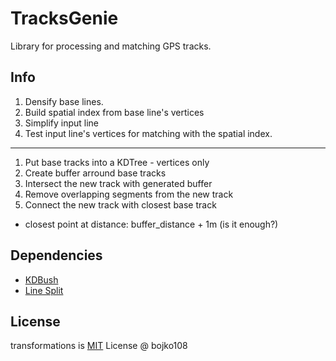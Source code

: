 # TracksGenie

Library for processing and matching GPS tracks.

## Info

1. Densify base lines.
2. Build spatial index from base line's vertices
3. Simplify input line
4. Test input line's vertices for matching with the spatial index.



-----------------------------
1. Put base tracks into a KDTree - vertices only
2. Create buffer arround base tracks
3. Intersect the new track with generated buffer 
4. Remove overlapping segments from the new track
5. Connect the new track with closest base track
- closest point at distance: buffer_distance + 1m (is it enough?)

## Dependencies

- [KDBush](https://www.npmjs.com/package/kdbush)
- [Line Split](https://www.npmjs.com/package/@turf/line-split)

## License

transformations is [MIT](https://github.com/bojko108/TracksGenie/tree/master/LICENSE) License @ bojko108
